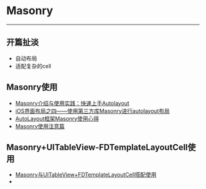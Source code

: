 # Masonry

---

## 开篇扯淡
* 自动布局
* 适配复杂的cell

## Masonry使用
* [Masonry介绍与使用实践：快速上手Autolayout](http://www.cocoachina.com/ios/20141219/10702.html)
* [iOS界面布局之四——使用第三方库Masonry进行autolayout布局](http://my.oschina.net/u/2340880/blog/524859)
* [AutoLayout框架Masonry使用心得](http://www.starming.com/index.php?v=index&view=81)
* [Masonry使用注意篇](http://www.jianshu.com/p/1d1a1165bb04)


## Masonry+UITableView-FDTemplateLayoutCell使用
* [Masonry与UITableView+FDTemplateLayoutCell搭配使用](http://www.cnblogs.com/geshihuayoutiao/p/4671246.html)
* 